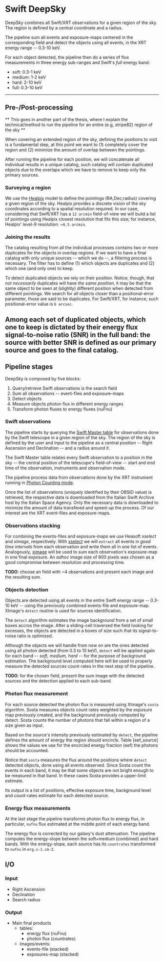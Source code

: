 
# Swift DeepSky

DeepSky combines all Swift/XRT observations for a given region of the sky.
The region is defined by a central coordinate and a radius.

The pipeline sum all events and exposure-maps centered in the corresponding
field and detect the objects using all events, in the XRT energy range
-- 0.3-10 keV.

For each object detected, the pipeline then do a series of flux measurements
in three energy sub-ranges and Swift's *full* energy band:
* soft: 0.3-1 keV
* medium: 1-2 keV
* hard: 2-10 keV
* full: 0.3-10 keV

---
## Pre-/Post-processing
** This goes in another part of the thesis, where I explain the technical/method
to run the pipeline for an entire (e.g, stripe82) region of the sky **

When covering an extended region of the sky, defining the positions to visit is
a fundamental step, at this point we want to (1) completely cover the region and
(2) minimize the amount of overlap between the pointings.

After running the pipeline for each position, we will concatenate all individual
results in a unique catalog, such catalog will contain duplicated objects due
to the overlaps which we have to remove to keep only the primary sources.

### Surveying a region
[healpix]: https://healpix.jpl.nasa.gov

We use the [Healpix][healpix] model to define the pointings (RA,Dec;radius) covering a
given region of the sky.
Healpix provides a discrete vision of the sky coordinates according to a spatial
resolution required.
In our case, considering that Swift/XRT has a `12 arcmin` field-of-view we will
build a list of pointings using Healpix closest resolution that fits this size;
for instance, Healpix' level-9 resolution: ~`6.5 arcmin`.

### Joining the results

The catalog resulting from all the individual processes contains two or more
duplicates for the objects in overlap regions.
If we want to have a final catalog with only unique sources -- which we do --,
a filtering process is necessary.
The filter has to define (1) which objects are duplicates and (2) which one
(and only one) to keep.

To detect duplicated objects we rely on their position.
Notice, though, that *not necessarily* duplicates will have *the same position*,
it may be that the same object to be seen at (slightly) different position when
detected from different pointings.
We search for all objects closer than a positional-error parameter, those are
said to be duplicates.
For Swift/XRT, for instance, such positional-error value is `6 arcsec`.

Among each set of duplicated objects, which one to keep is dictated by their
energy flux signal-to-noise ratio (SNR) in the full band: the source with better
SNR is defined as our primary source and goes to the final catalog.
---


## Pipeline stages

DeepSky is composed by five blocks:
1. Query/retrieve Swift observations is the search field
2. Sum all observations -- event-files and exposure-maps
3. Detect objects
4. Measure objects photon flux in different energy ranges
5. Transform photon fluxes to energy fluxes (nuFnu)


### Swift observations
[swiftmastr]: https://heasarc.gsfc.nasa.gov/W3Browse/swift/swiftmastr.html
[swiftmodes]: http://www.swift.ac.uk/analysis/xrt/modes.php

The pipeline starts by querying the [Swift Master table][swiftmastr] for observations
done by the Swift telescope in a given region of the sky.
The region of the sky is defined by the user and input to the pipeline
as a central position -- Right Ascension and Declination -- and a
radius around it.

The Swift Master table relates every Swift observation to
a position in the sky -- the central position of the telescope's field-of-view --
start and end time of the observation, instruments and observation mode.

The pipeline process data from observations done by the XRT instrument
running in [Photon Counting mode][swiftmodes].

Once the list of observations (uniquely identified by their OBSID value)
is retrieved, the respective data is downloaded from the Italian Swift
Archive host by the Italian Space Agency.
Only the necessary data is downloaded to minimize the amount of data
transfered and speed-up the process.
Of our interest are the XRT event-files and exposure-maps.


### Observations stacking
[xselect]: https://heasarc.gsfc.nasa.gov/ftools/xselect/
[ximage]: https://heasarc.gsfc.nasa.gov/xanadu/ximage/ximage.html

For combining the events-files and exposure-maps we use Heasoft *xselect* and
*ximage*, respectively.
With [xselect] we will `extract` all events in *good time intervals*
from each observation and write them all in one list of events.
Analogously, [ximage] will be used to sum each observation's exposure-map
in one final exposure.
An *adhoc* image size of 800 pixels was chosen as a good compromise between
resolution and processing time.

**TODO**: choose an field with ~4 observations and present each image and the
resulting sum.

### Objects detection

Objects are detected using all events in the entire Swift energy range
-- 0.3-10 keV -- using the previously combined events-file and exposure-map.
XImage's `detect` routine is used for sources identification.

The `detect` algorithm estimates the image background from a set of small boxes
accros the image.
After a sliding-cell traversed the field looking for excesses, the objects are
detected in a boxes of size such that its signal-to-noise ratio is optimized.

Although the objects we will handle from now on are the ones detected using all
photon detected (from 0.3 to 10 keV), `detect` will be applied again for each
band -- *soft, medium, hard* -- for the purpose of background estimation.
The background level computed here will be used to properly measure the detected
sources count-rates in the next step of the pipeline.

**TODO**: for the chosen field, present the sum image with the detected sources
and the detection applied to each sub-band.

### Photon flux measurement

For each source detected the photon flux is measured using XImage's `sosta` algorithm.
Sosta measures objects count rates weighted by the exposure map previously created,
and the background previously computed by detect.
Sosta counts the number of photons that fall within a region of a size given as
input.

Based on the source's intensity previously estimated by `detect`, the pipeline defines
the amount of energy the region should encircle.
Table [eef_source] shows the values we use for the encircled energy fraction (eef)
the photons should be accounted.

Notice that `sosta` measures the flux around the positions where `detect` detected
objects, done using all events observed.
Since Sosta count the events in each band, it may be that some objects are not
bright enough to be measured in that band.
In these cases Sosta provides a upper-limit estimate.

Its output is a list of positions, effective exposure time, background
level and count-rates estimate for each detected source.

### Energy flux measurements

At the last stage the pipeline transforms photon flux to energy flux,
in particular, `nufnu` flux estimated at the middle point of each energy
band.

The energy flux is corrected by our galaxy's dust attenuation.
The pipeline computes the energy-slope between the soft+medium (combined)
and hard bands.
With the energy-slope, each source has its `countrates` transformed to
`nufnu` in `erg.s-1.cm-2`.


## I/O

### Input

* Right Ascension
* Declination
* Search radius


### Output

* Main final products
  * tables:
    * energy flux (nuFnu)
    * photon flux (countrates)
  * images/events:
    * events-file (stacked)
    * exposures-map (stacked)
